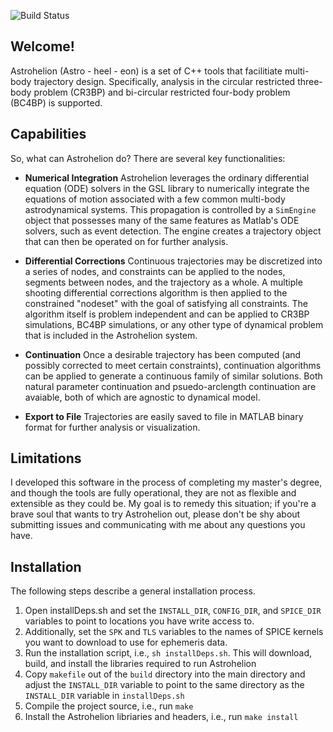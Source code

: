 ![Build Status](https://gitlab.com/adcox/Astrohelion/badges/master/build.svg)

## Welcome!

Astrohelion (Astro - heel - eon) is a set of C++ tools that facilitiate multi-body trajectory design. Specifically,
analysis in the circular restricted three-body problem (CR3BP) and bi-circular restricted four-body problem (BC4BP)
is supported.

## Capabilities

So, what can Astrohelion do? There are several key functionalities:


* **Numerical Integration** Astrohelion leverages the ordinary differential equation (ODE) solvers in the GSL 
  library to numerically integrate the equations of motion associated with a few common multi-body astrodynamical systems.
  This propagation is controlled by a `SimEngine` object that possesses many of the same features as Matlab's
  ODE solvers, such as event detection. The engine creates a trajectory object that can then be operated on for further analysis.

* **Differential Corrections** Continuous trajectories may be discretized into a series of nodes, and constraints
  can be applied to the nodes, segments between nodes, and the trajectory as a whole. A multiple shooting differential corrections
  algorithm is then applied to the constrained "nodeset" with the goal of satisfying all constraints. The algorithm itself is 
  problem independent and can be applied to CR3BP simulations, BC4BP simulations, or any other type of dynamical problem that is
  included in the Astrohelion system.

* **Continuation** Once a desirable trajectory has been computed (and possibly corrected to meet certain constraints),
  continuation algorithms can be applied to generate a continuous family of similar solutions. Both natural parameter continuation
  and psuedo-arclength continuation are avaiable, both of which are agnostic to dynamical model.

* **Export to File** Trajectories are easily saved to file in MATLAB binary format for further analysis or visualization.

## Limitations

I developed this software in the process of completing my master's degree, and though the tools are fully operational, 
they are not as flexible and extensible as they could be. My goal is to remedy this situation; if you're a brave soul 
that wants to try Astrohelion out, please don't be shy about submitting issues and communicating with me about any 
questions you have.

## Installation

The following steps describe a general installation process.

1. Open installDeps.sh and set the `INSTALL_DIR`, `CONFIG_DIR`, and `SPICE_DIR` variables to point to locations you have write access to.
2. Additionally, set the `SPK` and `TLS` variables to the names of SPICE kernels you want to download to use for ephemeris data.
3. Run the installation script, i.e., `sh installDeps.sh`. This will download, build, and install the libraries required to run Astrohelion
4. Copy `makefile` out of the `build` directory into the main directory and adjust the `INSTALL_DIR` variable to point to the same directory as the `INSTALL_DIR` variable in `installDeps.sh`
5. Compile the project source, i.e., run `make`
6. Install the Astrohelion libriaries and headers, i.e., run `make install`
